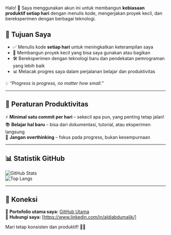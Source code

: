 Halo! 👋 Saya menggunakan akun ini untuk membangun **kebiasaan produktif setiap hari** dengan menulis kode, mengerjakan proyek kecil, dan bereksperimen dengan berbagai teknologi.  

## 🎯 Tujuan Saya  
- ✅ Menulis kode **setiap hari** untuk meningkatkan keterampilan saya  
- 📂 Membangun proyek kecil yang bisa saya gunakan atau bagikan  
- 🛠️ Bereksperimen dengan teknologi baru dan pendekatan pemrograman yang lebih baik  
- 📊 Melacak progres saya dalam perjalanan belajar dan produktivitas  

💡 *“Progress is progress, no matter how small.”*  

---

## 📌 Peraturan Produktivitas  
⚡ **Minimal satu commit per hari** – sekecil apa pun, yang penting tetap jalan!  
📚 **Belajar hal baru** – bisa dari dokumentasi, tutorial, atau eksperimen langsung  
🎯 **Jangan overthinking** – fokus pada progress, bukan kesempurnaan  

---

## 📊 Statistik GitHub  
![GitHub Stats](https://github-readme-stats.vercel.app/api?username=**0xabdum**&show_icons=true&theme=tokyonight)  
![Top Langs](https://github-readme-stats.vercel.app/api/top-langs/?username=**0xabdum**&layout=compact&theme=tokyonight)  

---

## 🎯 Koneksi  
🔗 **Portofolio utama saya:** [GitHub Utama](https://github.com/aldiabdumalik)  
📧 **Hubungi saya:** [https://www.linkedin.com/in/aldiabdumalik/]  

Mari tetap konsisten dan produktif! 🚀🔥  
